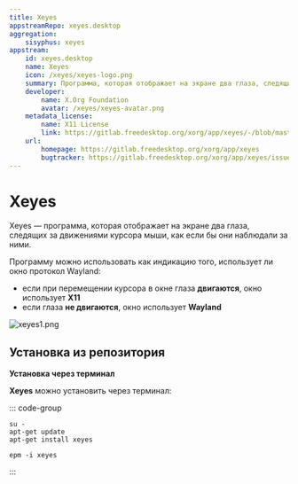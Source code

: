 ```yaml
---
title: Xeyes
appstreamRepo: xeyes.desktop
aggregation:
    sisyphus: xeyes
appstream:
    id: xeyes.desktop
    name: Xeyes
    icon: /xeyes/xeyes-logo.png
    summary: Программа, которая отображает на экране два глаза, следящих за движениями курсора мыши
    developer: 
        name: X.Org Foundation
        avatar: /xeyes/xeyes-avatar.png
    metadata_license: 
        name: X11 License
        link: https://gitlab.freedesktop.org/xorg/app/xeyes/-/blob/master/COPYING
    url: 
        homepage: https://gitlab.freedesktop.org/xorg/app/xeyes
        bugtracker: https://gitlab.freedesktop.org/xorg/app/xeyes/issues
---
```




# Xeyes
Xeyes — программа, которая отображает на экране два глаза, следящих за движениями курсора мыши, как если бы они наблюдали за ними.

Программу можно использовать как индикацию того, использует ли окно протокол Wayland:

- если при перемещении курсора в окне глаза **двигаются**, окно использует **X11**
- если глаза **не двигаются**, окно использует **Wayland**

![xeyes1.png](/xeyes/xeyes1.png)

## Установка из репозитория

**Установка через терминал**

**Xeyes** можно установить через терминал:

::: code-group

```shell[apt-get]
su -
apt-get update
apt-get install xeyes
```
```shell[epm]
epm -i xeyes
```

:::